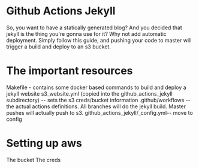 # Github Actions Jekyll

So, you want to have a statically generated blog? And you decided that jekyll is the thing you're gonna use for it?  Why not add automatic deployment.  Simply follow this guide, and pushing your code to master will trigger a build and deploy to an s3 bucket.

# The important resources

Makefile - contains some docker based commands to build and deploy a jekyll website
s3_website.yml (copied into the github_actions_jekyll subdirectory) -- sets the s3 creds/bucket information
.github/workflows -- the actual actions definitions.  All branches will do the jekyll build.  Master pushes will actually push to s3.
github_actions_jekyll/_config.yml-- move to config

# Setting up aws

The bucket
The creds
